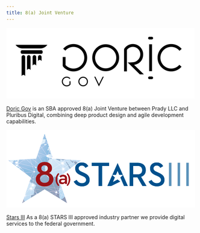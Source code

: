 ```yaml
---
title: 8(a) Joint Venture
---
```

<div class="row">
  <div class="col col-12 col-lg-6 text-center">
    <img src="/img/partnerships/doric-gov.png" alt="DoricGov logo" />
  </div>
  <div class="col col-12 col-lg-6">
    <p class="pl-3"><a href="http://doricgov.com">Doric Gov</a> is an SBA approved 8(a) Joint Venture between Prady LLC and Pluribus Digital, combining deep product design and agile development capabilities.</p>
  </div>
</div>
<div class="row">
  <div class="col col-12 col-lg-6 text-center">
    <img src="/img/partnerships/GSA-STARS-III-logo.png" alt="Stars 3 logo" />
  </div>
  <div class="col col-12 col-lg-6">
    <p class="pl-3"><a href="http://doricgov.com">Stars III</a> As a 8(a) STARS III approved industry partner we provide digital services to the federal government.</p>
  </div>
</div>